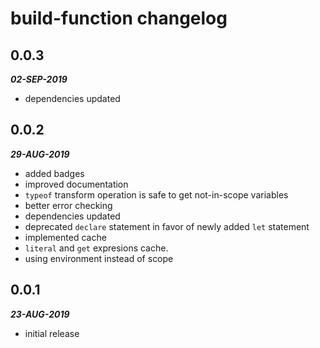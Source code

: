 # build-function changelog

## 0.0.3

***02-SEP-2019***

* dependencies updated

## 0.0.2

***29-AUG-2019***

* added badges
* improved documentation
* `typeof` transform operation is safe to get not-in-scope variables
* better error checking
* dependencies updated
* deprecated `declare` statement in favor of newly added `let` statement
* implemented cache
* `literal` and `get` expresions cache.
* using environment instead of scope

## 0.0.1

***23-AUG-2019***

* initial release

